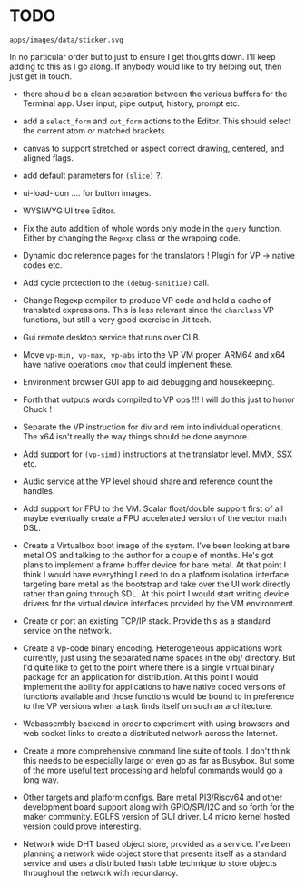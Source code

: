 # TODO

```image
apps/images/data/sticker.svg
```

In no particular order but to just to ensure I get thoughts down. I'll keep
adding to this as I go along. If anybody would like to try helping out, then
just get in touch.

* there should be a clean separation between the various buffers for the
  Terminal app. User input, pipe output, history, prompt etc.

* add a `select_form` and `cut_form` actions to the Editor. This should select
the current atom or matched brackets.

* canvas to support stretched or aspect correct drawing, centered, and aligned
flags.

* add default parameters for `(slice)` ?.

* ui-load-icon .... for button images.

* WYSIWYG UI tree Editor.

* Fix the auto addition of whole words only mode in the `query` function.
Either by changing the `Regexp` class or the wrapping code.

* Dynamic doc reference pages for the translators ! Plugin for VP -> native
codes etc.

* Add cycle protection to the `(debug-sanitize)` call.

* Change Regexp compiler to produce VP code and hold a cache of translated
expressions. This is less relevant since the `charclass` VP functions, but
still a very good exercise in Jit tech.

* Gui remote desktop service that runs over CLB.

* Move `vp-min, vp-max, vp-abs` into the VP VM proper. ARM64 and x64 have
native operations `cmov` that could implement these.

* Environment browser GUI app to aid debugging and housekeeping.

* Forth that outputs words compiled to VP ops !!! I will do this just to honor
Chuck !

* Separate the VP instruction for div and rem into individual operations. The
x64 isn't really the way things should be done anymore.

* Add support for `(vp-simd)` instructions at the translator level. MMX, SSX
etc.

* Audio service at the VP level should share and reference count the handles.

* Add support for FPU to the VM. Scalar float/double support first of all maybe
eventually create a FPU accelerated version of the vector math DSL.

* Create a Virtualbox boot image of the system. I've been looking at bare metal
OS and talking to the author for a couple of months. He's got plans to
implement a frame buffer device for bare metal. At that point I think I would
have everything I need to do a platform isolation interface targeting bare
metal as the bootstrap and take over the UI work directly rather than going
through SDL. At this point I would start writing device drivers for the virtual
device interfaces provided by the VM environment.

* Create or port an existing TCP/IP stack. Provide this as a standard service
on the network.

* Create a vp-code binary encoding. Heterogeneous applications work currently,
just using the separated name spaces in the obj/ directory. But I'd quite like
to get to the point where there is a single virtual binary package for an
application for distribution. At this point I would implement the ability for
applications to have native coded versions of functions available and those
functions would be bound to in preference to the VP versions when a task finds
itself on such an architecture.

* Webassembly backend in order to experiment with using browsers and web socket
links to create a distributed network across the Internet.

* Create a more comprehensive command line suite of tools. I don't think this
needs to be especially large or even go as far as Busybox. But some of the more
useful text processing and helpful commands would go a long way.

* Other targets and platform configs. Bare metal PI3/Riscv64 and other
development board support along with GPIO/SPI/I2C and so forth for the maker
community. EGLFS version of GUI driver. L4 micro kernel hosted version could
prove interesting.

* Network wide DHT based object store, provided as a service. I've been
planning a network wide object store that presents itself as a standard service
and uses a distributed hash table technique to store objects throughout the
network with redundancy.
